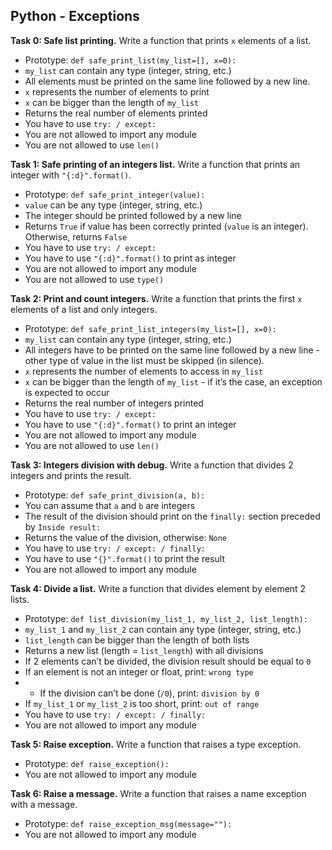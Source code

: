 ## Python - Exceptions

**Task 0: Safe list printing.**
Write a function that prints `x` elements of a list.
- Prototype: `def safe_print_list(my_list=[], x=0):`
- `my_list` can contain any type (integer, string, etc.)
- All elements must be printed on the same line followed by a new line.
- `x` represents the number of elements to print
- `x` can be bigger than the length of `my_list`
- Returns the real number of elements printed
- You have to use `try: / except:`
- You are not allowed to import any module
- You are not allowed to use `len()`

**Task 1: Safe printing of an integers list.**
Write a function that prints an integer with `"{:d}".format()`.
- Prototype: `def safe_print_integer(value):`
- `value` can be any type (integer, string, etc.)
- The integer should be printed followed by a new line
- Returns `True` if value has been correctly printed (`value` is an integer). Otherwise, returns `False`
- You have to use `try: / except:`
- You have to use `"{:d}".format()` to print as integer
- You are not allowed to import any module
- You are not allowed to use `type()`

**Task 2: Print and count integers.**
Write a function that prints the first `x` elements of a list and only integers.
- Prototype: `def safe_print_list_integers(my_list=[], x=0):`
- `my_list` can contain any type (integer, string, etc.)
- All integers have to be printed on the same line followed by a new line - other type of value in the list must be skipped (in silence).
- `x` represents the number of elements to access in `my_list`
- `x` can be bigger than the length of `my_list` - if it’s the case, an exception is expected to occur
- Returns the real number of integers printed
- You have to use `try: / except:`
- You have to use `"{:d}".format()` to print an integer
- You are not allowed to import any module
- You are not allowed to use `len()`

**Task 3: Integers division with debug.**
Write a function that divides 2 integers and prints the result.
- Prototype: `def safe_print_division(a, b):`
- You can assume that `a` and `b` are integers
- The result of the division should print on the `finally:` section preceded by `Inside result:`
- Returns the value of the division, otherwise: `None`
- You have to use `try: / except: / finally:`
- You have to use `"{}".format()` to print the result
- You are not allowed to import any module

**Task 4: Divide a list.**
Write a function that divides element by element 2 lists.
- Prototype: `def list_division(my_list_1, my_list_2, list_length):`
- `my_list_1` and `my_list_2` can contain any type (integer, string, etc.)
- `list_length` can be bigger than the length of both lists
- Returns a new list (length = `list_length`) with all divisions
- If 2 elements can’t be divided, the division result should be equal to `0`
- If an element is not an integer or float, print: `wrong type`
- - If the division can’t be done (`/0`), print: `division by 0`
- If `my_list_1` or `my_list_2` is too short, print: `out of range`
- You have to use `try: / except: / finally:`
- You are not allowed to import any module

**Task 5: Raise exception.**
Write a function that raises a type exception.
- Prototype: `def raise_exception():`
- You are not allowed to import any module

**Task 6: Raise a message.**
Write a function that raises a name exception with a message.
- Prototype: `def raise_exception_msg(message=""):`
- You are not allowed to import any module
